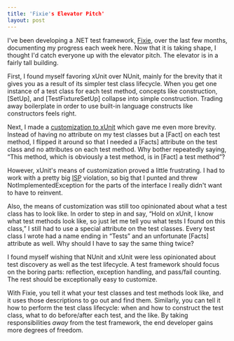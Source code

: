 ```yaml
---
title: 'Fixie's Elevator Pitch'
layout: post
---
```

I've been developing a .NET test framework, [Fixie](https://github.com/fixie/fixie), over the last few months, documenting my progress each week here. Now that it is taking shape, I thought I'd catch everyone up with the elevator pitch. The elevator is in a fairly tall building.

First, I found myself favoring xUnit over NUnit, mainly for the brevity that it gives you as a result of its simpler test class lifecycle. When you get one instance of a test class for each test method, concepts like construction, [SetUp], and [TestFixtureSetUp] collapse into simple construction. Trading away boilerplate in order to use built-in language constructs like constructors feels right.

Next, I made a [customization to xUnit](http://patrick.lioi.net/2012/09/13/low-ceremony-xunit/) which gave me even more brevity. Instead of having no attribute on my test classes but a [Fact] on each test method, I flipped it around so that I needed a [Facts] attribute on the test class and no attributes on each test method. Why bother repeatedly saying, &#8220;This method, which is obviously a test method, is in [Fact] a test method&#8221;?

However, xUnit's means of customization proved a little frustrating. I had to work with a pretty big [ISP](http://en.wikipedia.org/wiki/Interface_segregation_principle) violation, so big that I punted and threw NotImplementedException for the parts of the interface I really didn't want to have to reinvent.

Also, the means of customization was still too opinionated about what a test class has to look like. In order to step in and say, &#8220;Hold on xUnit, I know what test methods look like, so just let me tell you what tests I found on this class,&#8221; I still had to use a special attribute on the test classes. Every test class I wrote had a name ending in &#8220;Tests&#8221; and an unfortunate [Facts] attribute as well. Why should I have to say the same thing twice?

I found myself wishing that NUnit and xUnit were less opinionated about test discovery as well as the test lifecycle. A test framework should focus on the boring parts: reflection, exception handling, and pass/fail counting. The rest should be exceptionally easy to customize.

With Fixie, you tell it what your test classes and test methods look like, and it uses those descriptions to go out and find them. Similarly, you can tell it how to perform the test class lifecycle: when and how to construct the test class, what to do before/after each test, and the like. By taking responsibilities _away_ from the test framework, the end developer gains more degrees of freedom.
